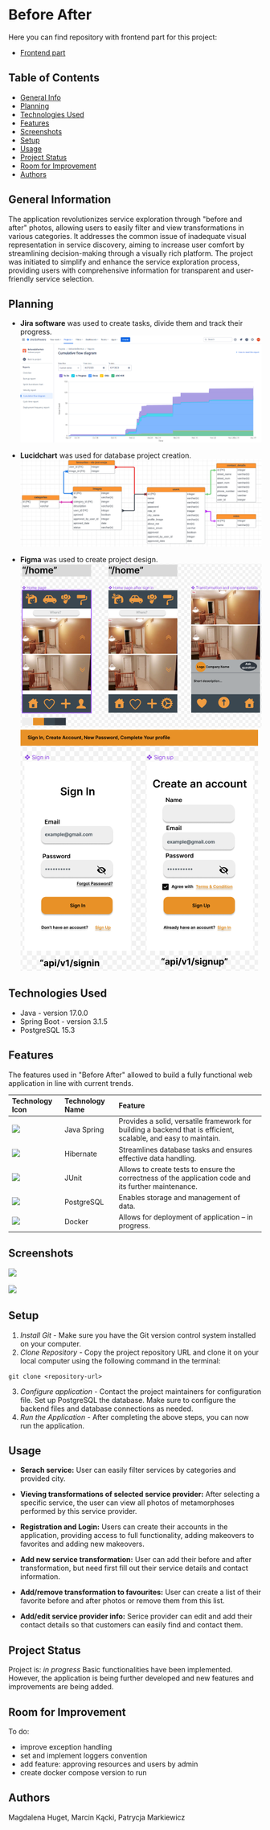 # Before After

Here you can find repository with frontend part for this project:

- [Frontend part](https://github.com/Draquo/BeforeAndAfterFrontend)


## Table of Contents
* [General Info](#general-information)
* [Planning](#planning)
* [Technologies Used](#technologies-used)
* [Features](#features)
* [Screenshots](#screenshots)
* [Setup](#setup)
* [Usage](#usage)
* [Project Status](#project-status)
* [Room for Improvement](#room-for-improvement)
* [Authors](#authors)

## General Information
The application revolutionizes service exploration through "before and after" photos, allowing users to easily filter and view transformations in various categories. It addresses the common issue of inadequate visual representation in service discovery, aiming to increase user comfort by streamlining decision-making through a visually rich platform. The project was initiated to simplify and enhance the service exploration process, providing users with comprehensive information for transparent and user-friendly service selection.

## Planning
- **Jira software** was used to create tasks, divide them and track their progress.
![](readmeSources/jira-cumulative-flow-diagram.PNG)


- **Lucidchart** was used for database project creation.
![](readmeSources/lucidchart-erd.png)


- **Figma** was used to create project design.
  ![](readmeSources/figma-main.PNG)
  ![](readmeSources/figma-sign.PNG)

## Technologies Used
- Java - version 17.0.0
- Spring Boot - version 3.1.5
- PostgreSQL 15.3

## Features
The features used in "Before After" allowed to build a fully functional web application in line with current trends.

|                                                          Technology Icon                                                      | Technology Name |                                          Feature                                          |
|:------------------------------------------------------------------------------------------------------------------------------|:----------------|:------------------------------------------------------------------------------------------|
| <img height="50" src="https://user-images.githubusercontent.com/25181517/117201470-f6d56780-adec-11eb-8f7c-e70e376cfd07.png"> |   Java Spring   | Provides a solid, versatile framework for building a backend that is efficient, scalable, and easy to maintain. |
| <img height="50" src="https://user-images.githubusercontent.com/25181517/117207493-49665200-adf4-11eb-808e-a9c0fcc2a0a0.png"> |    Hibernate    | Streamlines database tasks and ensures effective data handling. |
| <img height="50" src="https://user-images.githubusercontent.com/25181517/117533873-484d4480-afef-11eb-9fad-67c8605e3592.png"> |      JUnit      | Allows to create tests to ensure the correctness of the application code and its further maintenance.|
| <img height="50" src="https://user-images.githubusercontent.com/25181517/117208740-bfb78400-adf5-11eb-97bb-09072b6bedfc.png"> |   PostgreSQL    | Enables storage and management of data.|
| <img height="50" src="https://user-images.githubusercontent.com/25181517/117207330-263ba280-adf4-11eb-9b97-0ac5b40bc3be.png"> |     Docker      | Allows for deployment of application – in progress. |

## Screenshots
![](readmeSources/before-after-main.gif)


![](readmeSources/add-image.gif)

## Setup
1. *Install Git* - Make sure you have the Git version control system installed on your computer.
2. *Clone Repository* - Copy the project repository URL and clone it on your local computer using the following command in the terminal:

```
git clone <repository-url>
```

3. *Configure application* - Contact the project maintainers for configuration file. Set up PostgreSQL the database. Make sure to configure the backend files and database connections as needed. 
4. *Run the Application* - After completing the above steps, you can now run the application.

## Usage
- **Serach service:** User can easily filter services by categories and provided city.

- **Vieving transformations of selected service provider:** After selecting a specific service, the user can view all photos of metamorphoses performed by this service provider.

- **Registration and Login:** Users can create their accounts in the application, providing access to full functionality, adding makeovers to favorites and adding new makeovers.
  
- **Add new service transformation:** User can add their before and after transformation, but need first fill out their service details and contact information.

- **Add/remove transformation to favourites:** User can create a list of their favorite before and after photos or remove them from this list.

- **Add/edit service provider info:** Serice provider can edit and add their contact details so that customers can easily find and contact them.

## Project Status
Project is: _in progress_
Basic functionalities have been implemented. However, the application is being further developed and new features and improvements are being added.

## Room for Improvement
To do:
- improve exception handling
- set and implement loggers convention
- add feature: approving resources and users by admin
- create docker compose version to run

## Authors
Magdalena Huget, 
Marcin Kącki, 
Patrycja Markiewicz
